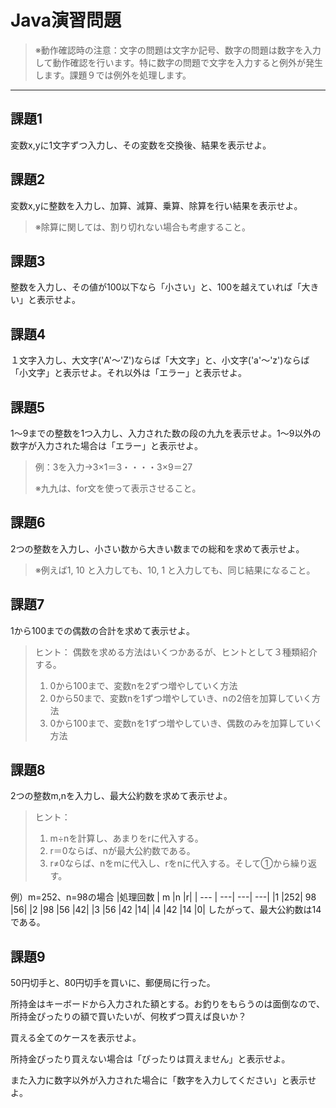# Java演習問題

> ※動作確認時の注意：文字の問題は文字か記号、数字の問題は数字を入力して動作確認を行います。特に数字の問題で文字を入力すると例外が発生します。課題９では例外を処理します。

---

## 課題1

変数x,yに1文字ずつ入力し、その変数を交換後、結果を表示せよ。

## 課題2

変数x,yに整数を入力し、加算、減算、乗算、除算を行い結果を表示せよ。
  
> ※除算に関しては、割り切れない場合も考慮すること。

## 課題3

整数を入力し、その値が100以下なら「小さい」と、100を越えていれば「大きい」と表示せよ。

## 課題4

１文字入力し、大文字('A'～'Z')ならば「大文字」と、小文字('a'～'z')ならば「小文字」と表示せよ。それ以外は「エラー」と表示せよ。

## 課題5

1～9までの整数を1つ入力し、入力された数の段の九九を表示せよ。1～9以外の数字が入力された場合は「エラー」と表示せよ。

> 例：3を入力→3×1＝3・・・・3×9＝27
>
> ※九九は、for文を使って表示させること。

## 課題6

2つの整数を入力し、小さい数から大きい数までの総和を求めて表示せよ。

> ※例えば1, 10 と入力しても、10, 1 と入力しても、同じ結果になること。

## 課題7

1から100までの偶数の合計を求めて表示せよ。

> ヒント： 
> 偶数を求める方法はいくつかあるが、ヒントとして３種類紹介する。
> 1) 0から100まで、変数nを2ずつ増やしていく方法
> 2) 0から50まで、変数nを1ずつ増やしていき、nの2倍を加算していく方法
> 3) 0から100まで、変数nを1ずつ増やしていき、偶数のみを加算していく方法

## 課題8

2つの整数m,nを入力し、最大公約数を求めて表示せよ。

> ヒント： 
> 1) m÷nを計算し、あまりをrに代入する。 
> 2) r＝0ならば、nが最大公約数である。 
> 3) r≠0ならば、nをmに代入し、rをnに代入する。そして①から繰り返す。

例）m=252、n=98の場合
|処理回数 |	m	|n	|r|
| --- | ---| ---| ---|
|1	|252|	98	|56|
|2	|98	|56	|42|
|3	|56	|42	|14|
|4	|42	|14	|0|
したがって、最大公約数は14である。

## 課題9

50円切手と、80円切手を買いに、郵便局に行った。

所持金はキーボードから入力された額とする。お釣りをもらうのは面倒なので、所持金ぴったりの額で買いたいが、何枚ずつ買えば良いか？

買える全てのケースを表示せよ。

所持金ぴったり買えない場合は「ぴったりは買えません」と表示せよ。

また入力に数字以外が入力された場合に「数字を入力してください」と表示せよ。
